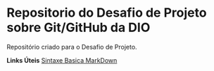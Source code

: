 # Repositorio do Desafio de Projeto sobre Git/GitHub da DIO
Repositório criado para o Desafio de Projeto.

**Links Úteis**
[Sintaxe Basica MarkDown](https://www.markdownguide.org/basic-syntax/)
